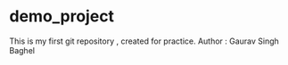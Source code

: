 # demo_project
This is my first git repository , created for practice.
Author : Gaurav Singh Baghel
